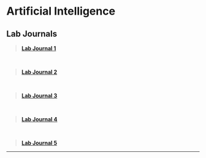 # Artificial Intelligence

## Lab Journals
>**[Lab Journal 1](Lab%201/../Lab%201/lab_1.md)**
<br>

>**[Lab Journal 2](Lab%202/lab_2.md)**
<br>

>**[Lab Journal 3](Lab%203/lab_3.md)**
<br>

>**[Lab Journal 4](Lab%204/lab_4.md)**
<br>

>**[Lab Journal 5](Lab%205/lab_5.md)**

<hr>
